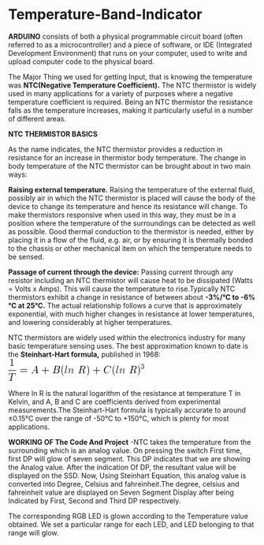 # Temperature-Band-Indicator

**ARDUINO** consists of both a physical programmable circuit board (often referred to as a microcontroller) and a piece of software, or IDE (Integrated Development Environment) that runs on your computer, used to write and upload computer code to the physical board.

The Major Thing we used for getting Input, that is knowing the temperature was **NTC(Negative Temperature Coefficient).**
The NTC thermistor is widely used in many applications for a variety of purposes where a negative temperature coefficient is required. Being an NTC thermistor the resistance falls as the temperature increases, making it particularly useful in a number of different areas.

**NTC THERMISTOR BASICS**

As the name indicates, the NTC thermistor provides a reduction in resistance for an increase in thermistor body temperature.
The change in body temperature of the NTC thermistor can be brought about in two main ways:

**Raising external temperature.** Raising the temperature of the external fluid, possibly air in which the NTC thermistor is placed will cause the body of the device to change its temperature and hence its resistance will change. To make thermistors responsive when used in this way, they must be in a position where the temperature of the surroundings can be detected as well as possible. Good thermal conduction to the thermistor is needed, either by placing it in a flow of the fluid, e.g. air, or by ensuring it is thermally bonded to the chassis or other mechanical item on which the temperature needs to be sensed.

**Passage of current through the device:**   Passing current through any resistor including an NTC thermistor will cause heat to be dissipated (Watts = Volts x Amps). This will cause the temperature to rise.Typically NTC thermistors exhibit a change in resistance of between about **-3%/°C to -6%°C at 25°C.** The actual relationship follows a curve that is approximately exponential, with much higher changes in resistance at lower temperatures, and lowering considerably at higher temperatures.

NTC thermistors are widely used within the electronics industry for many basic temperature sensing uses.
The best approximation known to date is the **Steinhart-Hart formula,** published in 1968:
![alt text](https://github.com/aditi-mishra/Temperature-Band-Indicator/blob/master/Steinhart.png)

Where ln R is the natural logarithm of the resistance at temperature T in Kelvin, and A, B and C are coefficients derived from experimental measurements.The Steinhart-Hart formula is typically accurate to around ±0.15°C over the range of -50°C to +150°C, which is plenty for most applications. 

**WORKING OF The Code And Project**
-NTC takes the temperature from the surrounding which is an analog value. On pressing the switch First time, first  DP will glow of seven segment. This DP indicates that we are showing the Analog value. After the indication Of DP, the resultant value will be displayed on the SSD. Now, Using Steinhart Equation, this analog value is converted into Degree, Celsius and fahreinheit.The degree, celsius and fahreinheit value are displayed on Seven Segment Display after being Indicated by First, Second and Third DP respectively.

The corresponding RGB LED is glown according to the Temperature value obtained. We set a particular range for each LED, and LED belonging to that range  will glow. 
